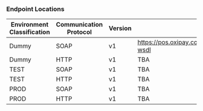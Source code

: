 <h3>Endpoint Locations</h3>

Environment<br/>Classification | Communication<br/>Protocol | Version | URL
----------|----------|----------|----------
Dummy | SOAP | v1 | <a href="https://pos.oxipay.com.au/soap/v1/TestService.svc?wsdl">https://pos.oxipay.com.au/soap/v1/TestService.svc?wsdl</a>
Dummy | HTTP | v1 | TBA
TEST | SOAP | v1 | TBA
TEST | HTTP | v1 | TBA
PROD | SOAP | v1 | TBA
PROD | HTTP | v1 | TBA
